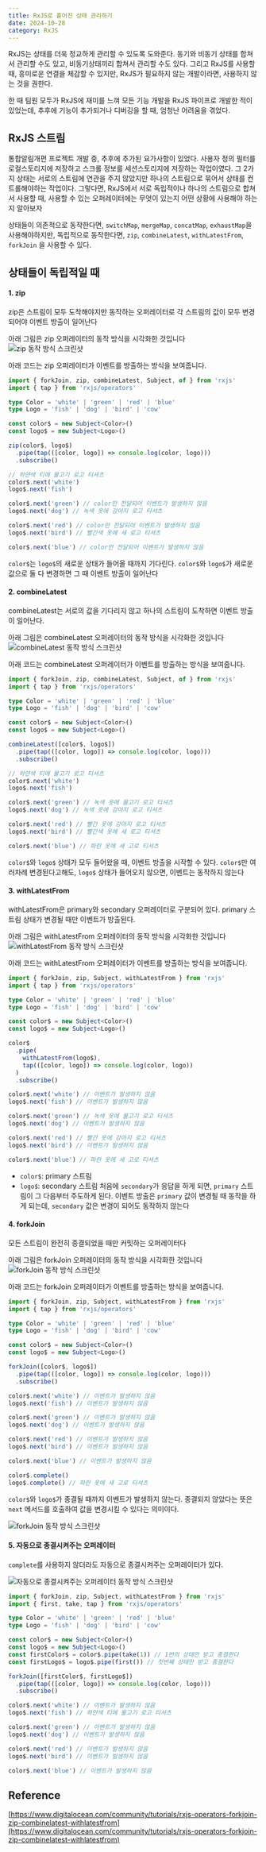 ```yaml
---
title: RxJS로 흩어진 상태 관리하기
date: 2024-10-28
category: RxJS
---
```


RxJS는 상태를 더욱 정교하게 관리할 수 있도록 도와준다. 동기와 비동기 상태를 합쳐서 관리할 수도 있고, 비동기상태끼리 합쳐서 관리할 수도 있다. 그리고 RxJS를 사용할 때, 흥미로운 연결을 체감할 수 있지만, RxJS가 필요하지 않는 개발이라면, 사용하지 않는 것을 권한다.

한 때 팀원 모두가 RxJS에 재미를 느껴 모든 기능 개발을 RxJS 파이프로 개발한 적이 있었는데, 추후에 기능이 추가되거나 디버깅을 할 때, 엄청난 어려움을 겪었다.

## RxJS 스트림

통합알림개편 프로젝트 개발 중, 추후에 추가된 요가사항이 있었다. 사용자 정의 필터를 로컬스토리지에 저장하고 스크롤 정보를 세션스토리지에 저장하는 작업이였다. 그 2가지 상태는 서로의 스트림에 연관을 주지 않았지만 하나의 스트림으로 묶어서 상태를 컨트롤해야하는 작업이다. 그렇다면, RxJS에서 서로 독립적이나 하나의 스트림으로 합쳐서 사용할 때, 사용할 수 있는 오퍼레이터에는 무엇이 있는지 어떤 상황에 사용해야 하는지 알아보자

상태들이 의존적으로 동작한다면, `switchMap`, `mergeMap`, `concatMap`, `exhaustMap`을 사용해야하지만, 독립적으로 동작한다면, `zip`, `combineLatest`, `withLatestFrom`, `forkJoin` 을 사용할 수 있다.

## 상태들이 독립적일 때

#### 1. zip

zip은 스트림이 모두 도착해야지만 동작하는 오퍼레이터로 각 스트림의 값이 모두 변경되어야 이벤트 방출이 일어난다

아래 그림은 zip 오퍼레이터의 동작 방식을 시각화한 것입니다
![zip 동작 방식 스크린샷](/images/posts/combine-async-using-rxjs/zip.png)

아래 코드는 zip 오퍼레이터가 이벤트를 방출하는 방식을 보여줍니다.

```typescript
import { forkJoin, zip, combineLatest, Subject, of } from 'rxjs'
import { tap } from 'rxjs/operators'

type Color = 'white' | 'green' | 'red' | 'blue'
type Logo = 'fish' | 'dog' | 'bird' | 'cow'

const color$ = new Subject<Color>()
const logo$ = new Subject<Logo>()

zip(color$, logo$)
  .pipe(tap(([color, logo]) => console.log(color, logo)))
  .subscribe()

// 하얀색 티에 물고기 로고 티셔츠
color$.next('white')
logo$.next('fish')

color$.next('green') // color만 전달되어 이벤트가 발생하지 않음
logo$.next('dog') // 녹색 옷에 강아지 로고 티셔츠

color$.next('red') // color만 전달되어 이벤트가 발생하지 않음
logo$.next('bird') // 빨간색 옷에 새 로고 티셔츠

color$.next('blue') // color만 전달되어 이벤트가 발생하지 않음
```

`color$`는 `logo$`의 새로운 상태가 들어올 때까지 기다린다. `color$`와 `logo$`가 새로운 값으로 둘 다 변경하면 그 때 이벤트 방출이 일어난다

#### 2. combineLatest

combineLatest는 서로의 값을 기다리지 않고 하나의 스트림이 도착하면 이벤트 방출이 일어난다.

아래 그림은 combineLatest 오퍼레이터의 동작 방식을 시각화한 것입니다
![combineLatest 동작 방식 스크린샷](/images/posts/combine-async-using-rxjs/combineLatest.png)

아래 코드는 combineLatest 오퍼레이터가 이벤트를 방출하는 방식을 보여줍니다.

```typescript
import { forkJoin, zip, combineLatest, Subject, of } from 'rxjs'
import { tap } from 'rxjs/operators'

type Color = 'white' | 'green' | 'red' | 'blue'
type Logo = 'fish' | 'dog' | 'bird' | 'cow'

const color$ = new Subject<Color>()
const logo$ = new Subject<Logo>()

combineLatest([color$, logo$])
  .pipe(tap(([color, logo]) => console.log(color, logo)))
  .subscribe()

// 하얀색 티에 물고기 로고 티셔츠
color$.next('white')
logo$.next('fish')

color$.next('green') // 녹색 옷에 물고기 로고 티셔츠
logo$.next('dog') // 녹색 옷에 강아지 로고 티셔츠

color$.next('red') // 빨간 옷에 강아지 로고 티셔츠
logo$.next('bird') // 빨간색 옷에 새 로고 티셔츠

color$.next('blue') // 파란 옷에 새 고로 티셔츠
```

`color$`와 `logo$` 상태가 모두 들어왔을 때, 이벤트 방출을 시작할 수 있다. `color$`만 여러차례 변경된다고해도, `logo$` 상태가 들어오지 않으면, 이벤트는 동작하지 않는다

#### 3. withLatestFrom

withLatestFrom은 primary와 secondary 오퍼레이터로 구분되어 있다. primary 스트림 상태가 변경될 때만 이벤트가 방출된다.

아래 그림은 withLatestFrom 오퍼레이터의 동작 방식을 시각화한 것입니다
![withLatestFrom 동작 방식 스크린샷](/images/posts/combine-async-using-rxjs/withLatestFrom.png)

아래 코드는 withLatestFrom 오퍼레이터가 이벤트를 방출하는 방식을 보여줍니다.

```typescript
import { forkJoin, zip, Subject, withLatestFrom } from 'rxjs'
import { tap } from 'rxjs/operators'

type Color = 'white' | 'green' | 'red' | 'blue'
type Logo = 'fish' | 'dog' | 'bird' | 'cow'

const color$ = new Subject<Color>()
const logo$ = new Subject<Logo>()

color$
  .pipe(
    withLatestFrom(logo$),
    tap(([color, logo]) => console.log(color, logo))
  )
  .subscribe()

color$.next('white') // 이벤트가 발생하지 않음
logo$.next('fish') // 이벤트가 발생하지 않음

color$.next('green') // 녹색 옷에 물고기 로고 티셔츠
logo$.next('dog') // 이벤트가 발생하지 않음

color$.next('red') // 빨간 옷에 강아지 로고 티셔츠
logo$.next('bird') // 이벤트가 발생하지 않음

color$.next('blue') // 파란 옷에 새 고로 티셔츠
```

- `color$`: primary 스트림
- `logo$`: secondary 스트림
  처음에 `secondary`가 응답을 하게 되면, `primary` 스트림이 그 다음부터 주도하게 된다. 이벤트 방출은 `primary` 값이 변경될 때 동작을 하게 되는데, `secondary` 값은 변경이 되어도 동작하지 않는다

#### 4. forkJoin

모든 스트림이 완전히 종결되었을 때만 커밋하는 오퍼레이터다

아래 그림은 forkJoin 오퍼레이터의 동작 방식을 시각화한 것입니다
![forkJoin 동작 방식 스크린샷](/images/posts/combine-async-using-rxjs/forkJoin.png)

아래 코드는 forkJoin 오퍼레이터가 이벤트를 방출하는 방식을 보여줍니다.

```typescript
import { forkJoin, zip, Subject, withLatestFrom } from 'rxjs'
import { tap } from 'rxjs/operators'

type Color = 'white' | 'green' | 'red' | 'blue'
type Logo = 'fish' | 'dog' | 'bird' | 'cow'

const color$ = new Subject<Color>()
const logo$ = new Subject<Logo>()

forkJoin([color$, logo$])
  .pipe(tap(([color, logo]) => console.log(color, logo)))
  .subscribe()

color$.next('white') // 이벤트가 발생하지 않음
logo$.next('fish') // 이벤트가 발생하지 않음

color$.next('green') // 이벤트가 발생하지 않음
logo$.next('dog') // 이벤트가 발생하지 않음

color$.next('red') // 이벤트가 발생하지 않음
logo$.next('bird') // 이벤트가 발생하지 않음

color$.next('blue') // 이벤트가 발생하지 않음

color$.complete()
logo$.complete() // 파란 옷에 새 고로 티셔츠
```

`color$`와 `logo$`가 종결될 때까지 이벤트가 발생하지 않는다. 종결되지 않았다는 뜻은 `next` 메서드를 호출하여 값을 변경시킬 수 있다는 의미이다.

![forkJoin 동작 방식 스크린샷](/images/posts/combine-async-using-rxjs/forkJoin2.png)

#### 5. 자동으로 종결시켜주는 오퍼레이터

`complete`를 사용하지 않더라도 자동으로 종결시켜주는 오퍼레이터가 있다.

![자동으로 종결시켜주는 오퍼레이터 동작 방식 스크린샷](/images/posts/combine-async-using-rxjs/stream_complete.png)

```typescript
import { forkJoin, zip, Subject, withLatestFrom } from 'rxjs'
import { first, take, tap } from 'rxjs/operators'

type Color = 'white' | 'green' | 'red' | 'blue'
type Logo = 'fish' | 'dog' | 'bird' | 'cow'

const color$ = new Subject<Color>()
const logo$ = new Subject<Logo>()
const firstColor$ = color$.pipe(take(1)) // 1번의 상태만 받고 종결한다
const firstLogo$ = logo$.pipe(first()) // 첫번째 상태만 받고 종결한다

forkJoin([firstColor$, firstLogo$])
  .pipe(tap(([color, logo]) => console.log(color, logo)))
  .subscribe()

color$.next('white') // 이벤트가 발생하지 않음
logo$.next('fish') // 하얀색 티에 물고기 로고 티셔츠

color$.next('green') // 이벤트가 발생하지 않음
logo$.next('dog') // 이벤트가 발생하지 않음

color$.next('red') // 이벤트가 발생하지 않음
logo$.next('bird') // 이벤트가 발생하지 않음

color$.next('blue') // 이벤트가 발생하지 않음
```

## Reference

[https://www.digitalocean.com/community/tutorials/rxjs-operators-forkjoin-zip-combinelatest-withlatestfrom](https://www.digitalocean.com/community/tutorials/rxjs-operators-forkjoin-zip-combinelatest-withlatestfrom)
